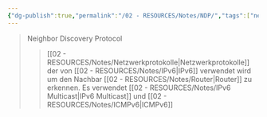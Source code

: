 ```yaml
---
{"dg-publish":true,"permalink":"/02 - RESOURCES/Notes/NDP/","tags":["netzwerk/protocol","netzwerk/ip/ipv6"],"noteIcon":"","updated":"2025-03-15T22:09:37.956+01:00"}
---
```


>Neighbor Discovery Protocol
>>[[02 - RESOURCES/Notes/Netzwerkprotokolle\|Netzwerkprotokolle]] der von [[02 - RESOURCES/Notes/IPv6\|IPv6]] verwendet wird um den Nachbar [[02 - RESOURCES/Notes/Router\|Router]] zu erkennen.
>>Es verwendet [[02 - RESOURCES/Notes/IPv6 Multicast\|IPv6 Multicast]] und [[02 - RESOURCES/Notes/ICMPv6\|ICMPv6]]
